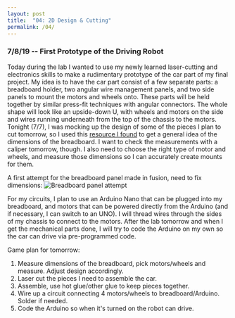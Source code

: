 ```yaml
---
layout: post
title:  "04: 2D Design & Cutting"
permalink: /04/
---
```


### 7/8/19 -- First Prototype of the Driving Robot

Today during the lab I wanted to use my newly learned laser-cutting and electronics skills to make a rudimentary prototype of the car part of my final project. My idea is to have the car part consist of a few separate parts: a breadboard holder, two angular wire management panels, and two side panels to mount the motors and wheels onto. These parts will be held together by similar press-fit techniques with angular connectors. The whole shape will look like an upside-down U, with wheels and motors on the side and wires running underneath from the top of the chassis to the motors. Tonight (7/7), I was mocking up the design of some of the pieces I plan to cut tomorrow, so I used this [resource I found](https://www.adafruit.com/product/239) to get a general idea of the dimensions of the breadboard. I  want to check the measurements with a caliper tomorrow, though. I also need to choose the right type of motor and wheels, and measure those dimensions so I can accurately create mounts for them.

A first attempt for the breadboard panel made in fusion, need to fix dimensions: ![Breadboard panel attempt](breadboard_panel_v1.png)


For my circuits, I plan to use an Arduino Nano that can be plugged into my breadboard, and motors that can be powered directly from the Arduino (and if necessary, I can switch to an UNO). I will thread wires through the sides of my chassis to connect to the motors. After the lab tomorrow and when I get the mechanical parts done, I will try to code the Arduino on my own so the car can drive via pre-programmed code.

Game plan for tomorrow:
1. Measure dimensions of the breadboard, pick motors/wheels and measure. Adjust design accordingly.
2. Laser cut the pieces I need to assemble the car.
3. Assemble, use hot glue/other glue to keep pieces together.
4. Wire up a circuit connecting 4 motors/wheels to breadboard/Arduino. Solder if needed.
5. Code the Arduino so when it's turned on the robot can drive.